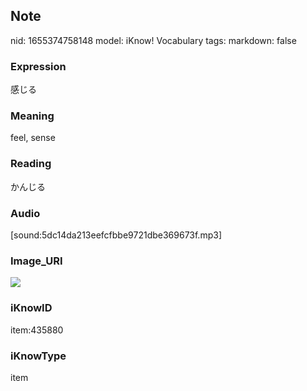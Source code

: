 ## Note
nid: 1655374758148
model: iKnow! Vocabulary
tags: 
markdown: false

### Expression
感じる

### Meaning
feel, sense

### Reading
かんじる

### Audio
[sound:5dc14da213eefcfbbe9721dbe369673f.mp3]

### Image_URI
<img src="0eb8c869130c97bbb4181c4c84aad29e.jpg">

### iKnowID
item:435880

### iKnowType
item
